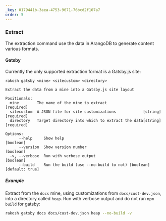 ```yaml
---
_key: 0179441b-3aea-4753-9671-76bcd2f107a7
order: 5
---
```


### Extract

The extraction command use the data in ArangoDB to generate content various formats.

#### Gatsby

Currently the only supported extraction format is a Gatsby.js site:

```text
rakosh gatsby <mine> <sitecustom> <directory>

Extract the data from a mine into a Gatsby.js site layout

Positionals:
  mine        The name of the mine to extract                         [required]
  sitecustom  A JSON file for site customizations            [string] [required]
  directory   Target directory into which to extract the data[string] [required]

Options:
      --help     Show help                                             [boolean]
      --version  Show version number                                   [boolean]
  -v, --verbose  Run with verbose output                               [boolean]
      --build    Run the build (use --no-build to not) [boolean] [default: true]
```

##### Example

Extract from the `docs` mine, using customizations from `docs/cust-dev.json`, into a directory called `heap`. Run with verbose output and do not run `npm build` for gatsby:

```sh
rakosh gatsby docs docs/cust-dev.json heap --no-build -v
```
